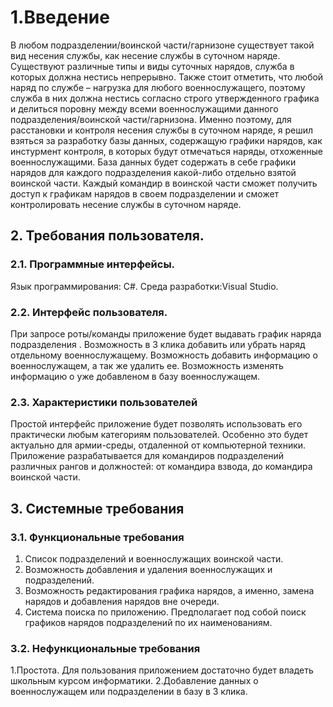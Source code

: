 # 1.Введение
В любом подразделении/воинской части/гарнизоне существует такой вид несения службы, как несение службы в суточном наряде. Существуют различные типы и виды суточных нарядов, служба в которых должна нестись непрерывно. Также стоит отметить, что любой наряд по службе – нагрузка для любого военнослужащего, поэтому служба в них должна нестись согласно строго утвержденного графика и делиться поровну между всеми военнослужащими данного подразделения/воинской части/гарнизона. Именно поэтому, для расстановки и контроля несения службы в суточном наряде, я решил взяться за разработку базы данных, содержащую графики нарядов, как инстурмент контроля, в которых будут отмечаться наряды, отхоженные военнослужащими. База данных будет содержать в себе графики нарядов для каждого подразделения какой-либо отдельно взятой воинской части. Каждый командир в воинской части сможет получить доступ к графикам нарядов в своем подразделении и сможет контролировать несение службы в суточном наряде.

## 2. Требования пользователя.
### 2.1. Программные интерфейсы.
Язык программирования: С#.
Среда разработки:Visual Studio.
### 2.2. Интерфейс пользователя.

При запросе роты/команды приложение будет выдавать график наряда подразделения .
Возможность в 3 клика добавить или убрать наряд отдельному военнослужащему.
Возможность добавить информацию о военнослужащем, а так же удалить ее.
Возможность изменять информацию о уже добавленом в базу военнослужащем.

### 2.3. Характеристики пользователей
Простой интерфейс приложение будет позволять использовать его практически любым категориям пользователей. Особенно это будет актуально для армии-среды, отдаленной от компьютерной техники. Приложение разрабатывается для командиров подразделений различных рангов и должностей: от командира взвода, до командира воинской части.


## 3. Системные требования
### 3.1. Функциональные требования
1. Список подразделений и военнослужащих воинской части.
2. Возможность добавления и удаления военнослужащих и подразделений.
3. Возможность редактирования графика нарядов, а именно, замена нарядов и добавления нарядов вне очереди.
4. Система поиска по приложению. Предполагает под собой поиск графиков нарядов подразделений по их наименованиям.

### 3.2. Нефункциональные требования
1.Простота. Для пользования приложением достаточно будет владеть школьным курсом информатики.
2.Добавление данных о военнослужащем или подразделении в базу в 3 клика.
